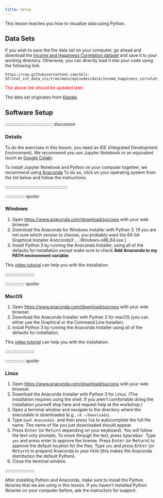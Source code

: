 ```yaml
---
title: Setup
---
```


This lesson teaches you how to visualize data using Python. 

## Data Sets

If you wish to save the the data set on your computer, go ahead and download the 
[Income and Happiness Correlation dataset](data/income_happiness_correlation.csv) and save it to your working directory. 
Otherwise, you can directly load it into your code using the following link:

```
https://raw.githubusercontent.com/Goli-SF/stat_inf_data_vis/tree/main/episodes/data/income_happiness_correlation.csv
```

<span style="color: red;">The above link should be updated later.</span> 

The data set originates from [Kaggle](https://www.kaggle.com/datasets/levyedgar44/income-and-happiness-correction).

## Software Setup

::::::::::::::::::::::::::::::::::::::: discussion

### Details

To do the exercises in this lesson, you need an IDE (Integrated Development Environment). We recommend you use Jupyter Notebook or an equivalent 
(such as [Google Colab](https://colab.google/)). 

To install Jupyter Notebook and Python on your computer together, we recommend using [Anaconda](https://www.anaconda.com/download/success)
To do so, click on your operating system from the list below and follow the instructions. 

:::::::::::::::::::::::::::::::::::::::::::::::::::

:::::::::::::::: spoiler

### Windows

1. Open https://www.anaconda.com/download/success with your web browser.
2. Download the Anaconda for Windows installer with Python 3. (If you are not sure which version to choose, you probably want the 64-bit 
Graphical Installer *Anaconda3-...-Windows-x86_64.exe*.)
3. Install Python 3 by running the Anaconda Installer, using all of the defaults for installation *except* make sure to check 
**Add Anaconda to my PATH environment variable**.

This [video tutorial](https://carpentries.github.io/workshop-template/install_instructions/#video-tutorial-1) can help you with the installation. 

::::::::::::::::::::::::

:::::::::::::::: spoiler

### MacOS

1. Open https://www.anaconda.com/download/success with your web browser.
2. Download the Anaconda Installer with Python 3 for macOS (you can either use the Graphical or the Command Line Installer).
3. Install Python 3 by running the Anaconda Installer using all of the defaults for installation.

This [video tutorial](https://carpentries.github.io/workshop-template/install_instructions/#video-tutorial-2) can help you with the installation.


::::::::::::::::::::::::


:::::::::::::::: spoiler

### Linux

1. Open https://www.anaconda.com/download/success with your web browser.
2. Download the Anaconda Installer with Python 3 for Linux.
(The installation requires using the shell. If you aren't comfortable doing the installation yourself stop here and request help at the workshop.)
3. Open a terminal window and navigate to the directory where the executable is downloaded (e.g., `cd ~/Downloads`).
4. Type
```bash Anaconda3-```
and then press `Tab` to autocomplete the full file name. The name of file you just downloaded should appear.
5. Press <kbd>Enter</kbd> (or <kbd>Return</kbd> depending on your keyboard). You will follow the text-only prompts. To move through the text, 
press <kbd>Spacebar</kbd>. Type `yes` and press enter to approve the license. Press <kbd>Enter</kbd> (or <kbd>Return</kbd>) to approve the default location 
for the files. Type `yes` and press <kbd>Enter</kbd> (or <kbd>Return</kbd>) to prepend Anaconda to your `PATH` (this makes the Anaconda distribution the default Python).
6. Close the terminal window.

::::::::::::::::::::::::


After installing Python and Anaconda, make sure to install the Python libraries that we are using in this lesson. If you haven't installed Python libraries on your 
computer before, ask the instructors for support. 
